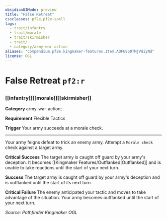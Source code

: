 ```yaml
---
obsidianUIMode: preview
title: "False Retreat"
cssclasses: pf2e,pf2e-spell
tags:
  - trait/infantry
  - trait/morale
  - trait/skirmisher
  - trait/
  - category/army-war-action
aliases: "Compendium.pf2e.kingmaker-features.Item.AOFU8pOTMjVdiyNd"
license: OGL
---
```

# False Retreat `pf2:r`
## 
### [[infantry]][[morale]][[skirmisher]]

**Category** army-war-action; 




**Requirement** Flexible Tactics

**Trigger** Your army succeeds at a morale check.

* * *

Your army feigns defeat to trick an enemy army. Attempt a `Morale check` check against a target army.

**Critical Success** The target army is caught off guard by your army's deception. It becomes [[Kingmaker Features/Outflanked|Outflanked]] and is unable to take reactions until the start of your next turn.

**Success** The target army is caught off guard by your army's deception and is outflanked until the start of its next turn.

**Critical Failure** The enemy anticipated your tactic and moves to take advantage of the situation. Your army becomes outflanked until the start of your next turn.

*Source: Pathfinder Kingmaker*
*OGL*